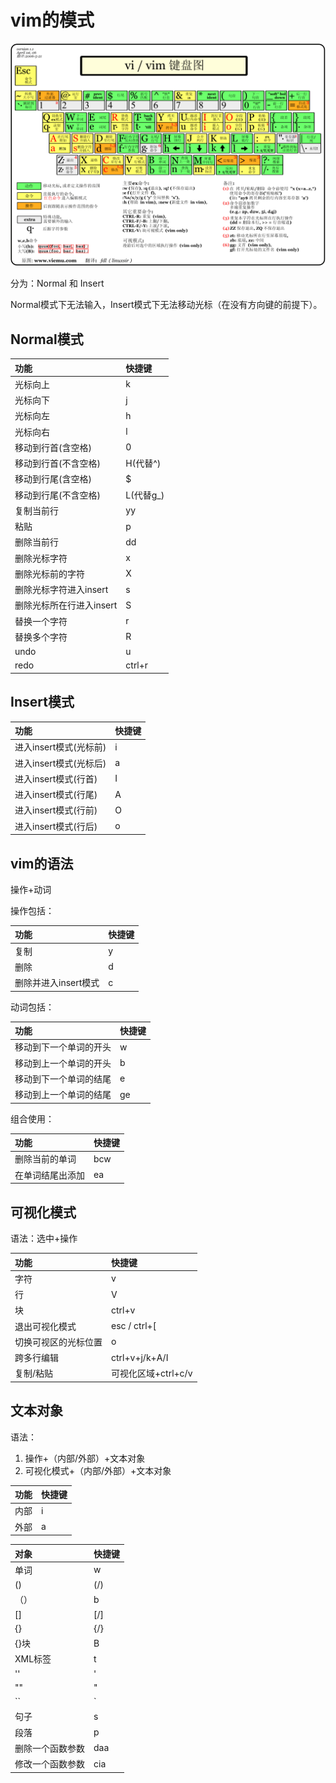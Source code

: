 # vim的模式

![vim键盘图](./vim.gif)

分为：Normal 和 Insert

Normal模式下无法输入，Insert模式下无法移动光标（在没有方向键的前提下）。

## Normal模式

|功能|快捷键|
|:--|:--|
|光标向上|k|
|光标向下|j|
|光标向左|h|
|光标向右|l|
|移动到行首(含空格)|0|
|移动到行首(不含空格)|H(代替^)|
|移动到行尾(含空格)|$|
|移动到行尾(不含空格)|L(代替g_)|
|复制当前行|yy|
|粘贴|p|
|删除当前行|dd|
|删除光标字符|x|
|删除光标前的字符|X|
|删除光标字符进入insert|s|
|删除光标所在行进入insert|S|
|替换一个字符|r|
|替换多个字符|R|
|undo|u|
|redo|ctrl+r|

## Insert模式

|功能|快捷键|
|:--|:--|
|进入insert模式(光标前)|i|
|进入insert模式(光标后)|a|
|进入insert模式(行首)|I|
|进入insert模式(行尾)|A|
|进入insert模式(行前)|O|
|进入insert模式(行后)|o|

## vim的语法

操作+动词

操作包括：

|功能|快捷键|
|:--|:--|
|复制|y|
|删除|d|
|删除并进入insert模式|c|

动词包括：

|功能|快捷键|
|:--|:--|
|移动到下一个单词的开头|w|
|移动到上一个单词的开头|b|
|移动到下一个单词的结尾|e|
|移动到上一个单词的结尾|ge|

组合使用：

|功能|快捷键|
|:--|:--|
|删除当前的单词|bcw|
|在单词结尾出添加|ea|

## 可视化模式

语法：选中+操作

|功能|快捷键|
|:--|:--|
|字符|v|
|行|V|
|块|ctrl+v|
|退出可视化模式|esc / ctrl+[|
|切换可视区的光标位置|o|
|跨多行编辑|ctrl+v+j/k+A/I|
|复制/粘贴|可视化区域+ctrl+c/v|

## 文本对象

语法：

1. 操作+（内部/外部）+文本对象
2. 可视化模式+（内部/外部）+文本对象

|功能|快捷键|
|:--|:--|
|内部|i|
|外部|a|


|对象|快捷键|
|:--|:--|
|单词|w|
|()|(/)|
|（）|b|
|[]|[/]|
|{}|{/}|
|{}块|B|
|XML标签|t|
|''|'|
|""|"|
|``|`|
|句子|s|
|段落|p|
|删除一个函数参数|daa|
|修改一个函数参数|cia|
